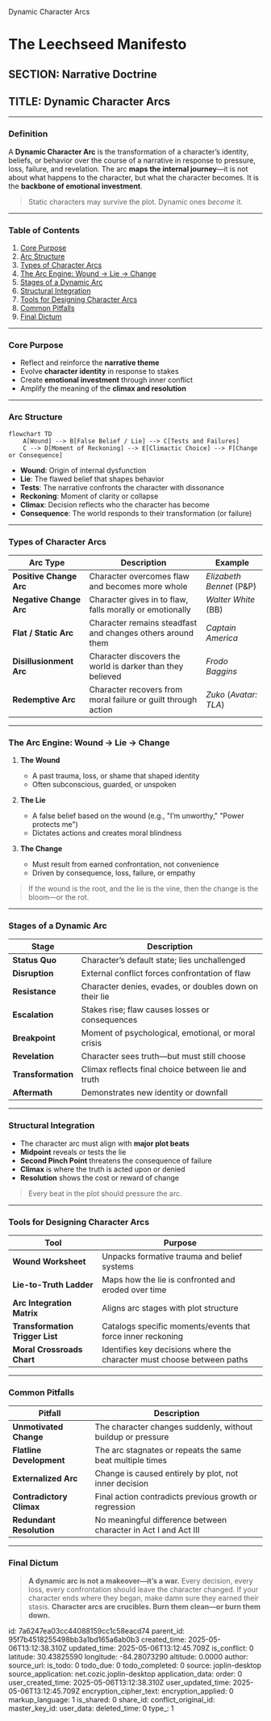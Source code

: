 Dynamic Character Arcs

# The Leechseed Manifesto

## SECTION: Narrative Doctrine

## TITLE: Dynamic Character Arcs

---

### **Definition**

A **Dynamic Character Arc** is the transformation of a character’s identity, beliefs, or behavior over the course of a narrative in response to pressure, loss, failure, and revelation. The arc **maps the internal journey**—it is not about what happens to the character, but what the character becomes. It is the **backbone of emotional investment**.

> Static characters may survive the plot. Dynamic ones *become* it.

---

### **Table of Contents**

1. [Core Purpose](#core-purpose)
2. [Arc Structure](#arc-structure)
3. [Types of Character Arcs](#types-of-character-arcs)
4. [The Arc Engine: Wound → Lie → Change](#the-arc-engine)
5. [Stages of a Dynamic Arc](#stages-of-a-dynamic-arc)
6. [Structural Integration](#structural-integration)
7. [Tools for Designing Character Arcs](#tools-for-designing-character-arcs)
8. [Common Pitfalls](#common-pitfalls)
9. [Final Dictum](#final-dictum)

---

### **Core Purpose**

* Reflect and reinforce the **narrative theme**
* Evolve **character identity** in response to stakes
* Create **emotional investment** through inner conflict
* Amplify the meaning of the **climax and resolution**

---

### **Arc Structure**

```mermaid
flowchart TD
    A[Wound] --> B[False Belief / Lie] --> C[Tests and Failures]
    C --> D[Moment of Reckoning] --> E[Climactic Choice] --> F[Change or Consequence]
```

* **Wound**: Origin of internal dysfunction
* **Lie**: The flawed belief that shapes behavior
* **Tests**: The narrative confronts the character with dissonance
* **Reckoning**: Moment of clarity or collapse
* **Climax**: Decision reflects who the character has become
* **Consequence**: The world responds to their transformation (or failure)

---

### **Types of Character Arcs**

| Arc Type                | Description                                                   | Example                   |
| ----------------------- | ------------------------------------------------------------- | ------------------------- |
| **Positive Change Arc** | Character overcomes flaw and becomes more whole               | *Elizabeth Bennet* (P\&P) |
| **Negative Change Arc** | Character gives in to flaw, falls morally or emotionally      | *Walter White* (BB)       |
| **Flat / Static Arc**   | Character remains steadfast and changes others around them    | *Captain America*         |
| **Disillusionment Arc** | Character discovers the world is darker than they believed    | *Frodo Baggins*           |
| **Redemptive Arc**      | Character recovers from moral failure or guilt through action | *Zuko* (*Avatar: TLA*)    |

---

### **The Arc Engine: Wound → Lie → Change**

1. **The Wound**

   * A past trauma, loss, or shame that shaped identity
   * Often subconscious, guarded, or unspoken

2. **The Lie**

   * A false belief based on the wound (e.g., "I’m unworthy," "Power protects me")
   * Dictates actions and creates moral blindness

3. **The Change**

   * Must result from earned confrontation, not convenience
   * Driven by consequence, loss, failure, or empathy

> If the wound is the root, and the lie is the vine, then the change is the bloom—or the rot.

---

### **Stages of a Dynamic Arc**

| Stage              | Description                                            |
| ------------------ | ------------------------------------------------------ |
| **Status Quo**     | Character’s default state; lies unchallenged           |
| **Disruption**     | External conflict forces confrontation of flaw         |
| **Resistance**     | Character denies, evades, or doubles down on their lie |
| **Escalation**     | Stakes rise; flaw causes losses or consequences        |
| **Breakpoint**     | Moment of psychological, emotional, or moral crisis    |
| **Revelation**     | Character sees truth—but must still choose             |
| **Transformation** | Climax reflects final choice between lie and truth     |
| **Aftermath**      | Demonstrates new identity or downfall                  |

---

### **Structural Integration**

* The character arc must align with **major plot beats**
* **Midpoint** reveals or tests the lie
* **Second Pinch Point** threatens the consequence of failure
* **Climax** is where the truth is acted upon or denied
* **Resolution** shows the cost or reward of change

> Every beat in the plot should pressure the arc.

---

### **Tools for Designing Character Arcs**

| Tool                            | Purpose                                                                |
| ------------------------------- | ---------------------------------------------------------------------- |
| **Wound Worksheet**             | Unpacks formative trauma and belief systems                            |
| **Lie-to-Truth Ladder**         | Maps how the lie is confronted and eroded over time                    |
| **Arc Integration Matrix**      | Aligns arc stages with plot structure                                  |
| **Transformation Trigger List** | Catalogs specific moments/events that force inner reckoning            |
| **Moral Crossroads Chart**      | Identifies key decisions where the character must choose between paths |

---

### **Common Pitfalls**

| Pitfall                  | Description                                                     |
| ------------------------ | --------------------------------------------------------------- |
| **Unmotivated Change**   | The character changes suddenly, without buildup or pressure     |
| **Flatline Development** | The arc stagnates or repeats the same beat multiple times       |
| **Externalized Arc**     | Change is caused entirely by plot, not inner decision           |
| **Contradictory Climax** | Final action contradicts previous growth or regression          |
| **Redundant Resolution** | No meaningful difference between character in Act I and Act III |

---

### **Final Dictum**

> **A dynamic arc is not a makeover—it’s a war.**
> Every decision, every loss, every confrontation should leave the character changed.
> If your character ends where they began, make damn sure they earned their stasis.
> **Character arcs are crucibles. Burn them clean—or burn them down.**


id: 7a6247ea03cc44088159cc1c58eacd74
parent_id: 95f7b4518255498bb3a1bd165a6ab0b3
created_time: 2025-05-06T13:12:38.310Z
updated_time: 2025-05-06T13:12:45.709Z
is_conflict: 0
latitude: 30.43825590
longitude: -84.28073290
altitude: 0.0000
author: 
source_url: 
is_todo: 0
todo_due: 0
todo_completed: 0
source: joplin-desktop
source_application: net.cozic.joplin-desktop
application_data: 
order: 0
user_created_time: 2025-05-06T13:12:38.310Z
user_updated_time: 2025-05-06T13:12:45.709Z
encryption_cipher_text: 
encryption_applied: 0
markup_language: 1
is_shared: 0
share_id: 
conflict_original_id: 
master_key_id: 
user_data: 
deleted_time: 0
type_: 1